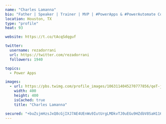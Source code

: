 ```yaml
---
name: "Charles Lamanna"
bio: "Father | Speaker | Trainer | MVP | #PowerApps & #PowerAutomate Community Super User | YouTuber Right-pointing triangle http://youtube.com/c/rezadorrani | Learn - Share - Clockwise rightwards and leftwards open circle arrows"
location: Houston, TX
type: "profile"
heat: 93

website: https://t.co/tAcqSdqguf

twitter:
  username: rezadorrani
  url: https://twitter.com/rezadorrani
  followers: 1940

topics:
  - Power Apps

images:
  - url: https://pbs.twimg.com/profile_images/1063114045270777856/qeT-jpWr_400x400.jpg
    width: 400
    height: 400
    isCached: true
    title: "Charles Lamanna"

secured: "+buZsjmHzsJxQ8cGjIXJ7AE4UEnWu9IutUrgLMDkvTJ0uEGu9HZdbV8SaH11606qSSt2+SOZQpoM0oBPwnddRLqBdnue388gKoOWehYjr3/fzz0Ev3nJ4H2h7oTPzLjT4CnKzmHJapsPPeiIPk+mYFd+lQQAnn4Ck4R990wszTc3PvwdoenL/MhrIcBk3U4L972ai2w8b17YtEtt1dmnoT+L1OkPh9VilZH3b2ihSwt5774rAz2SZd0bWEBv0cqIAngj7tU/LWMhgziQOp6DThcrMrS/E/eyuX/psxGWlGr7B1SXKgOr/qNOJBQLlQ6j/Z0QpVTLMU5YdSWZkyBS4DOEFupt0OzLg7wZ930IBWGvrzhFN0RghWjpdMZ8i3QqvFfYYaDmjydGk16qIvsKFTk9o7vu7u9pjyfSaGIGp0Q=;EE3CGrwtT3IOtCCL7Q8g7g=="
---
```


